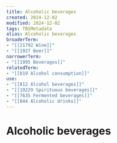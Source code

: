```yaml
---
title: Alcoholic beverages
created: 2024-12-02
modified: 2024-12-02
tags: TBSMetadata
alias: Alcoholic beverages
broaderTerm:
- "[[21792 Wine]]"
- "[[1927 Beer]]"
narrowerTerm:
- "[[1995 Beverages]]"
relatedTerm:
- "[[819 Alcohol consumption]]"
use:
- "[[812 Alcohol beverages]]"
- "[[19229 Spirituous beverages]]"
- "[[7635 Fermented beverages]]"
- "[[844 Alcoholic drinks]]"
---
```

# Alcoholic beverages
